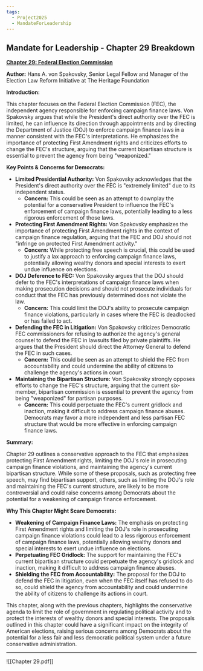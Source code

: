 ```yaml
---
tags:
  - Project2025
  - MandateForLeadership
---
```

## Mandate for Leadership - Chapter 29 Breakdown

**[Chapter 29: Federal Election Commission](../../Documents/Project_2025_Chapters/Chapter_29.pdf)**

**Author:** Hans A. von Spakovsky, Senior Legal Fellow and Manager of the Election Law Reform Initiative at The Heritage Foundation

**Introduction:**

This chapter focuses on the Federal Election Commission (FEC), the independent agency responsible for enforcing campaign finance laws. Von Spakovsky argues that while the President's direct authority over the FEC is limited, he can influence its direction through appointments and by directing the Department of Justice (DOJ) to enforce campaign finance laws in a manner consistent with the FEC's interpretations. He emphasizes the importance of protecting First Amendment rights and criticizes efforts to change the FEC's structure, arguing that the current bipartisan structure is essential to prevent the agency from being "weaponized."

**Key Points & Concerns for Democrats:**

* **Limited Presidential Authority:** Von Spakovsky acknowledges that the President's direct authority over the FEC is "extremely limited" due to its independent status.
    * **Concern:** This could be seen as an attempt to downplay the potential for a conservative President to influence the FEC's enforcement of campaign finance laws, potentially leading to a less rigorous enforcement of those laws.
* **Protecting First Amendment Rights:** Von Spakovsky emphasizes the importance of protecting First Amendment rights in the context of campaign finance regulation, arguing that the FEC and DOJ should not "infringe on protected First Amendment activity."
    * **Concern:** While protecting free speech is crucial, this could be used to justify a lax approach to enforcing campaign finance laws, potentially allowing wealthy donors and special interests to exert undue influence on elections.
* **DOJ Deference to FEC:** Von Spakovsky argues that the DOJ should defer to the FEC's interpretations of campaign finance laws when making prosecution decisions and should not prosecute individuals for conduct that the FEC has previously determined does not violate the law.
    * **Concern:** This could limit the DOJ's ability to prosecute campaign finance violations, particularly in cases where the FEC is deadlocked or has failed to act.
* **Defending the FEC in Litigation:** Von Spakovsky criticizes Democratic FEC commissioners for refusing to authorize the agency's general counsel to defend the FEC in lawsuits filed by private plaintiffs. He argues that the President should direct the Attorney General to defend the FEC in such cases.
    * **Concern:** This could be seen as an attempt to shield the FEC from accountability and could undermine the ability of citizens to challenge the agency's actions in court.
* **Maintaining the Bipartisan Structure:** Von Spakovsky strongly opposes efforts to change the FEC's structure, arguing that the current six-member, bipartisan commission is essential to prevent the agency from being "weaponized" for partisan purposes.
    * **Concern:** This could perpetuate the FEC's current gridlock and inaction, making it difficult to address campaign finance abuses. Democrats may favor a more independent and less partisan FEC structure that would be more effective in enforcing campaign finance laws.

**Summary:**

Chapter 29 outlines a conservative approach to the FEC that emphasizes protecting First Amendment rights, limiting the DOJ's role in prosecuting campaign finance violations, and maintaining the agency's current bipartisan structure. While some of these proposals, such as protecting free speech, may find bipartisan support, others, such as limiting the DOJ's role and maintaining the FEC's current structure, are likely to be more controversial and could raise concerns among Democrats about the potential for a weakening of campaign finance enforcement.

**Why This Chapter Might Scare Democrats:**

* **Weakening of Campaign Finance Laws:** The emphasis on protecting First Amendment rights and limiting the DOJ's role in prosecuting campaign finance violations could lead to a less rigorous enforcement of campaign finance laws, potentially allowing wealthy donors and special interests to exert undue influence on elections.
* **Perpetuating FEC Gridlock:** The support for maintaining the FEC's current bipartisan structure could perpetuate the agency's gridlock and inaction, making it difficult to address campaign finance abuses.
* **Shielding the FEC from Accountability:** The proposal for the DOJ to defend the FEC in litigation, even when the FEC itself has refused to do so, could shield the agency from accountability and could undermine the ability of citizens to challenge its actions in court.

This chapter, along with the previous chapters, highlights the conservative agenda to limit the role of government in regulating political activity and to protect the interests of wealthy donors and special interests. The proposals outlined in this chapter could have a significant impact on the integrity of American elections, raising serious concerns among Democrats about the potential for a less fair and less democratic political system under a future conservative administration. 

----

![[Chapter 29.pdf]]